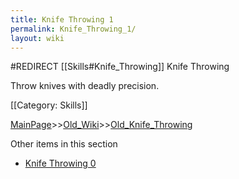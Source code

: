 ```yaml
---
title: Knife Throwing 1
permalink: Knife_Throwing_1/
layout: wiki
---
```

#REDIRECT [[Skills#Knife_Throwing]]
Knife Throwing

Throw knives with deadly precision.

[[Category: Skills]]

[MainPage](/keeperrl_wiki/ "wikilink")>>[Old_Wiki](/keeperrl_wiki/Old_Wiki "wikilink")>>[Old_Knife_Throwing](/keeperrl_wiki/Old_Knife_Throwing "wikilink")

Other items in this section
-    [Knife Throwing 0](/keeperrl_wiki/Knife_Throwing_0 "wikilink")
